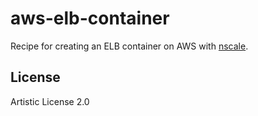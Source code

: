 aws-elb-container
=================

Recipe for creating an ELB container on AWS with
[nscale](http://github.com/nearform/nscale).

License
-------

Artistic License 2.0
